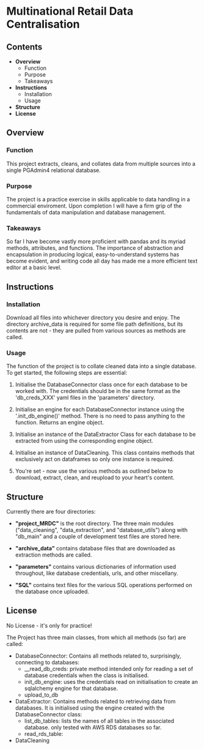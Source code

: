 # Multinational Retail Data Centralisation
## Contents
-  **Overview**
    - Function
    -  Purpose
    - Takeaways
-  **Instructions**
    - Installation
    - Usage
- **Structure**
- **License**
## Overview
### Function
This project extracts, cleans, and collates data from multiple sources into a single PGAdmin4 relational database.
### Purpose
The project is a practice exercise in skills applicable to data handling in a commercial enviroment. Upon completion I will have a firm grip of the fundamentals of data manipulation and database management.
### Takeaways
So far I have become vastly more proficient with pandas and its myriad methods, attributes, and functions. The importance of abstraction and encapsulation in producing logical, easy-to-understand systems has become evident, and writing  code all day has made me a more efficient text editor at a basic level.
## Instructions
### Installation
Download all files into whichever directory you desire and enjoy. The directory archive_data is required for some file path definitions, but its contents are not - they are pulled from various sources as methods are called.
### Usage
The function of the project is to collate cleaned data into a single database. To get started, the following steps are essential:
1. Initialise the DatabaseConnector class once for each database to be worked with. The credentials should be in the same format as the 'db_creds_XXX' yaml files in the 'parameters' directory.

2. Initialise an engine for each DatabaseConnector instance using the '.init_db_engine()' method. There is no need to pass anything to the function. Returns an engine object.

3. Initialise an instance of the DataExtractor Class for each database to be extracted from using the corresponding engine object.

4. Initialise an instance of DataCleaning. This class contains methods that exclusively act on dataframes so only one instance is required.

5. You're set - now use the various methods as outlined below to download, extract, clean, and reupload to your heart's content.
## Structure
Currently there are four directories:
 - **"project_MRDC"** is the root directory. The three main modules ("data_cleaning", "data_extraction", and "database_utils") along with "db_main"
and a couple of development test files are stored here.

- **"archive_data"** contains database files that are downloaded as extraction methods are called.

- **"parameters"** contains various dictionaries of information used throughout, like database credentials, urls, and other miscellany.

- **"SQL"** contains text files for the various SQL operations performed on the database once uploaded. 
## License
No License - it's only for practice!







The Project has three main classes, from which all methods (so far) are called: 
 - DatabaseConnector: Contains all methods related to, surprisingly, connecting to databases:
     -  __read_db_creds: private method intended only for reading a set of database credentials when the class is initialised.
     - init_db_engine: uses the credentials read on initialisation to create an sqlalchemy engine for that database.
     - upload_to_db 
 - DataExtractor: Contains methods related to retrieving data from databases. It is initialised using the engine created with the DatabaseConnector class:
     - list_db_tables: lists the names of all tables in the associated database. only tested with AWS RDS databases so far.
     - read_rds_table: 
 - DataCleaning
